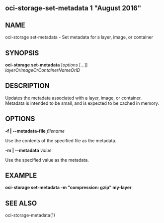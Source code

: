 ## oci-storage-set-metadata 1 "August 2016"

## NAME
oci-storage set-metadata - Set metadata for a layer, image, or container

## SYNOPSIS
**oci-storage** **set-metadata** [*options* [...]] *layerOrImageOrContainerNameOrID*

## DESCRIPTION
Updates the metadata associated with a layer, image, or container.  Metadata is
intended to be small, and is expected to be cached in memory.

## OPTIONS
**-f | --metadata-file** *filename*

Use the contents of the specified file as the metadata.

**-m | --metadata** *value*

Use the specified value as the metadata.

## EXAMPLE
**oci-storage set-metadata -m "compression: gzip" my-layer**

## SEE ALSO
oci-storage-metadata(1)
